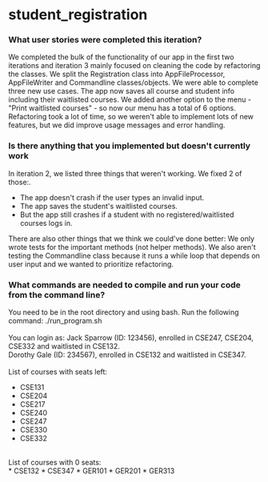 # student_registration

### What user stories were completed this iteration?
We completed the bulk of the functionality of our app in the first two iterations and iteration 3 mainly focused on cleaning the code by refactoring the classes. We split the Registration class into AppFileProcessor, AppFileWriter and Commandline classes/objects. We were able to complete three new use cases. The app now saves all course and student info including their waitlisted courses. We added another option to the menu - "Print waitlisted courses" - so now our menu has a total of 6 options. Refactoring took a lot of time, so we weren't able to implement lots of new features, but we did improve usage messages and error handling.

###	Is there anything that you implemented but doesn't currently work
In iteration 2, we listed three things that weren't working. We fixed 2 of those:. <br/>

* The app doesn't crash if the user types an invalid input. 
* The app saves the student's waitlisted courses.
* But the app still crashes if a student with no registered/waitlisted courses logs in.

There are also other things that we think we could've done better:
We only wrote tests for the important methods (not helper methods). We also aren't testing the Commandline class because it runs a while loop that depends on user input and we wanted to prioritize refactoring. 

### What commands are needed to compile and run your code from the command line?
You need to be in the root directory and using bash. Run the following command: ./run_program.sh <br/>
<br/>
You can login as:
Jack Sparrow (ID: 123456), enrolled in CSE247, CSE204, CSE332 and waitlisted in CSE132. <br/>
Dorothy Gale (ID: 234567), enrolled in CSE132 and waitlisted in CSE347. <br/>
<br/>
List of courses with seats left: <br/>
* CSE131 
* CSE204 
* CSE217 
* CSE240 
* CSE247 
* CSE330 
* CSE332 
<br/>
List of courses with 0 seats: <br/>
* CSE132 
* CSE347 
* GER101 
* GER201 
* GER313 
<br/>

  
  

